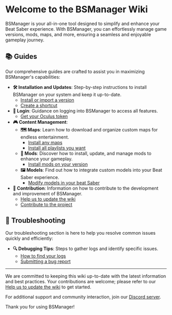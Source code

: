 # Welcome to the BSManager Wiki

BSManager is your all-in-one tool designed to simplify and enhance your Beat Saber experience. With BSManager, you can effortlessly manage game versions, mods, maps, and more, ensuring a seamless and enjoyable gameplay journey.

## 📚 Guides

Our comprehensive guides are crafted to assist you in maximizing BSManager's capabilities:

- **🛠️ Installation and Updates**: Step-by-step instructions to install BSManager on your system and keep it up-to-date.
    - [Install or import a version](install-or-import-a-version)
    - [Create a shortcut](create-a-shortcut)
- **🔑 Login**: Guidance on logging into BSManager to access all features.
    - [Get your Oculus token](Get-your-Oculus-token)
- **🎮 Content Management**:
    - **🗺️ Maps**: Learn how to download and organize custom maps for endless entertainment.
        - [Install any maps](Install-any-maps)
        - [Install all playlists you want](Install-all-playlists-you-want)
    - **🧩 Mods**: Discover how to install, update, and manage mods to enhance your gameplay.
        - [Install mods on your version](Install-mods-on-your-version)
    - **🖼️ Models**: Find out how to integrate custom models into your Beat Saber experience.
        - [Modify models in your beat Saber](Modify-models-in-your-beat-saber)
- **🤝 Contribution**: Information on how to contribute to the development and improvement of BSManager.
    - [Help us to update the wiki](Help-us-to-update-the-wiki)
    - [Contribute to the project](Contribute-to-the-project)

## 🐞 Troubleshooting

Our troubleshooting section is here to help you resolve common issues quickly and efficiently:

<!-- - **⚙️ Connection Issues**: Solutions for problems related to connecting BSManager to required services. -->

<!-- - **💾 Installation Problems**: Guidance on fixing errors during setup or version updates. -->

<!-- - **🎮 Gameplay Issues**: Fixes for issues impacting Beat Saber performance. -->

- **🔍 Debugging Tips**: Steps to gather logs and identify specific issues.
    - [How to find your logs](How-to-find-your-logs)
    - [Submitting a bug report](Submitting-a-bug-report)
  
***

We are committed to keeping this wiki up-to-date with the latest information and best practices. Your contributions are welcome; please refer to our [Help us to update the wiki](Help-us-to-update-the-wiki) to get started.

For additional support and community interaction, join our [Discord server]().

Thank you for using BSManager!
